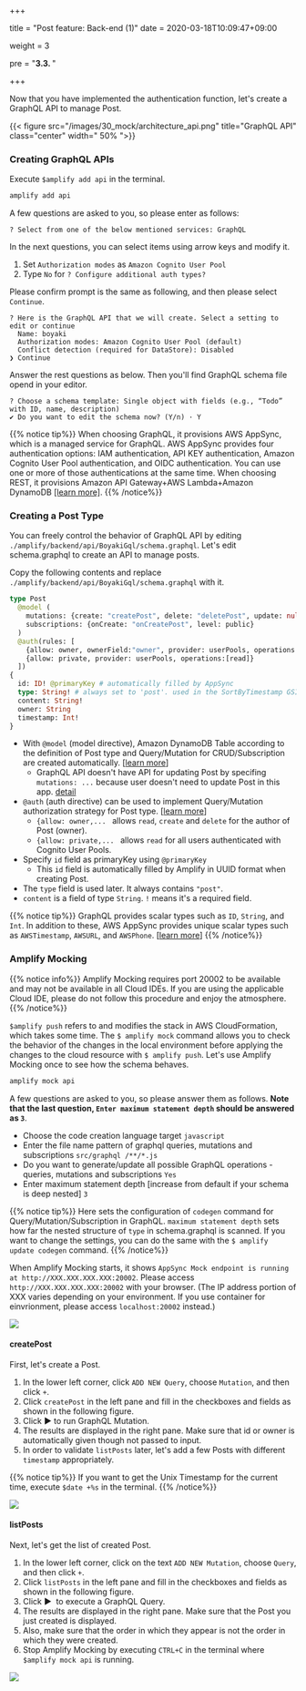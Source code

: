 +++

title = "Post feature: Back-end (1)"
date = 2020-03-18T10:09:47+09:00

weight = 3

pre = "<b>3.3. </b>"

+++



Now that you have implemented the authentication function, let's create a GraphQL API to manage Post.


{{< figure src="/images/30_mock/architecture_api.png" title="GraphQL API" class="center" width=" 50% ">}}


### Creating GraphQL APIs
Execute `$amplify add api` in the terminal.

```sh
amplify add api
```

A few questions are asked to you, so please enter as follows:

```none
? Select from one of the below mentioned services: GraphQL
```

In the next questions, you can select items using arrow keys and modify it.

1. Set `Authorization modes` as `Amazon Cognito User Pool`
2. Type `No` for `? Configure additional auth types?`

Please confirm prompt is the same as following, and then please select `Continue`.

```none
? Here is the GraphQL API that we will create. Select a setting to edit or continue 
  Name: boyaki 
  Authorization modes: Amazon Cognito User Pool (default) 
  Conflict detection (required for DataStore): Disabled 
❯ Continue 
```

Answer the rest questions as below. Then you'll find GraphQL schema file opend in your editor.

```none
? Choose a schema template: Single object with fields (e.g., “Todo” with ID, name, description)
✔ Do you want to edit the schema now? (Y/n) · Y
```

{{% notice tip%}}
When choosing GraphQL, it provisions AWS AppSync, which is a managed service for GraphQL. AWS AppSync provides four authentication options: IAM authentication, API KEY authentication, Amazon Cognito User Pool authentication, and OIDC authentication.
You can use one or more of those authentications at the same time.
When choosing REST, it provisions Amazon API Gateway+AWS Lambda+Amazon DynamoDB [[learn more]](https://docs.amplify.aws/cli/restapi).
{{% /notice%}}


### Creating a Post Type
You can freely control the behavior of GraphQL API by editing `./amplify/backend/api/BoyakiGql/schema.graphql`.
Let's edit schema.graphql to create an API to manage posts.

Copy the following contents and replace `./amplify/backend/api/BoyakiGql/schema.graphql` with it.

```graphql
type Post
  @model (
    mutations: {create: "createPost", delete: "deletePost", update: null}
    subscriptions: {onCreate: "onCreatePost", level: public}
  )
  @auth(rules: [
    {allow: owner, ownerField:"owner", provider: userPools, operations:[read, create, delete]}
    {allow: private, provider: userPools, operations:[read]}
  ])
{
  id: ID! @primaryKey # automatically filled by AppSync
  type: String! # always set to 'post'. used in the SortByTimestamp GSI
  content: String!
  owner: String
  timestamp: Int!
}
```

- With `@model` (model directive), Amazon DynamoDB Table according to the definition of Post type and Query/Mutation for CRUD/Subscription are created automatically. [[learn more](https://docs.amplify.aws/cli/graphql/data-modeling/)]
  -  GraphQL API doesn't have API for updating Post by specifing `mutations: ...` because user doesn't need to update Post in this app. [detail](https://docs.amplify.aws/cli/graphql/data-modeling/#rename-generated-queries-mutations-and-subscriptions) 
- `@auth` (auth directive) can be used to implement Query/Mutation authorization strategy for Post type. [[learn more](https://docs.amplify.aws/cli/graphql/authorization-rules/)]
  - `{allow: owner,... ` allows `read`, `create` and `delete` for the author of Post (owner).
  - `{allow: private,... ` allows `read` for all users authenticated with Cognito User Pools.
- Specify `id` field as primaryKey using `@primaryKey`
  - This `id` field is automatically filled by Amplify in UUID format when creating Post.
- The `type` field is used later. It always contains `"post"`.
- `content` is a field of type `String`. `!` means it's a required field.

{{% notice tip%}}
GraphQL provides scalar types such as `ID`, `String`, and `Int`. In addition to these, AWS AppSync provides unique scalar types such as `AWSTimestamp`, `AWSURL`, and `AWSPhone`. [[learn more](https://docs.aws.amazon.com/ja_jp/appsync/latest/devguide/scalars.html)]
{{% /notice%}}

### Amplify Mocking


{{% notice info%}}
Amplify Mocking requires port 20002 to be available and may not be available in all Cloud IDEs.
If you are using the applicable Cloud IDE, please do not follow this procedure and enjoy the atmosphere.
{{% /notice%}}


`$amplify push` refers to and modifies the stack in AWS CloudFormation, which  takes some time.
The `$ amplify mock` command allows you to check the behavior of the changes in the local environment before applying the changes to the cloud resource with `$ amplify push`.
Let's use Amplify Mocking once to see how the schema behaves.


```bash
amplify mock api
```


A few questions are asked to you, so please answer them as follows. **Note that the last question, `Enter maximum statement depth` should be answered as `3`**.


- Choose the code creation language target `javascript`
- Enter the file name pattern of graphql queries, mutations and subscriptions `src/graphql /**/*.js`
- Do you want to generate/update all possible GraphQL operations - queries, mutations and subscriptions `Yes`
- Enter maximum statement depth [increase from default if your schema is deep nested] `3 `


{{% notice tip%}}
Here sets the configuration of `codegen` command for Query/Mutation/Subscription in GraphQL.
`maximum statement depth` sets how far the nested structure of `type` in schema.graphql is scanned.
If you want to change the settings, you can do the same with the `$ amplify update codegen` command.
{{% /notice%}}

When Amplify Mocking starts, it shows `AppSync Mock endpoint is running at http://XXX.XXX.XXX.XXX:20002`. Please access `http://XXX.XXX.XXX.XXX:20002` with your browser. (The IP address portion of XXX varies depending on your environment. If you use container for einvrionment, please access `localhost:20002` instead.)

![](/images/30_mock/graphql_1.png)

#### createPost
First, let's create a Post.

1. In the lower left corner, click `ADD NEW Query`, choose `Mutation`, and then click `+`.
1. Click `createPost` in the left pane and fill in the checkboxes and fields as shown in the following figure.
1. Click **▶** to run GraphQL Mutation.
1. The results are displayed in the right pane. Make sure that id or owner is automatically given though not passed to input.
1. In order to validate `listPosts` later, let's add a few Posts with different `timestamp` appropriately.

{{% notice tip%}}
If you want to get the Unix Timestamp for the current time, execute `$date +%s` in the terminal.
{{% /notice%}}

![](/images/30_mock/graphql_2.png)

#### listPosts
Next, let's get the list of created Post.

1. In the lower left corner, click on the text `ADD NEW Mutation`, choose `Query`, and then click `+`.
1. Click `listPosts` in the left pane and fill in the checkboxes and fields as shown in the following figure.
1. Click **▶** ︎ to execute a GraphQL Query.
1. The results are displayed in the right pane. Make sure that the Post you just created is displayed.
1. Also, make sure that the order in which they appear is not the order in which they were created.
1. Stop Amplify Mocking by executing `CTRL+C` in the terminal where `$amplify mock api` is running.

![](/images/30_mock/listPosts.png)